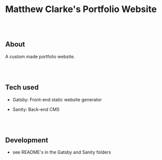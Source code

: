 # Matthew Clarke's Portfolio Website

  <br>
  <br>

## About

A custom made portfolio website.

  <br>
  <br>

## Tech used

- Gatsby: Front-end static website generator
- Sanity: Back-end CMS

  <br>
  <br>

## Development

- see README's in the Gatsby and Sanity folders

  <br>
  <br>
